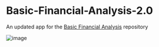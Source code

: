 # Basic-Financial-Analysis-2.0
An updated app for the [Basic Financial Analysis](https://github.com/quangcaophan/Basic-Financial-Analysis) repository


![image](https://github.com/user-attachments/assets/f1538528-2c0d-435a-a2b7-d9990deaa83a)
